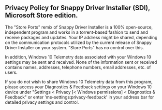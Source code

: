 ##  Privacy Policy for Snappy Driver Installer (SDI), Microsoft Store edition.
The "Store Ports" remix of Snappy Driver Installer is a 100% open-source, independent program and works in a torrent-based fashion to send and receive packages and updates. Your IP address might be shared, depending on the communication protocols utilized by the current release of Snappy Driver Installer on your system. "Store Ports" has no control over this.

In addition, Windows 10 Telemetry data associated with your Windows 10 settings may be sent and received. None of the information sent or received contains names, addresses, telephone numbers, email addresses, etc. of users.

If you do not wish to share Windows 10 Telemetry data from this program, please access your Diagnostics & Feedback settings on your Windows 10 device under "Settings < Privacy [< Windows permissions] < Diagnostics & Feedback" or enter 'ms-settings:privacy-feedback' in your address bar for detailed privacy settings and control.
